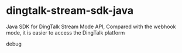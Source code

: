 # dingtalk-stream-sdk-java
Java SDK for DingTalk Stream Mode API, Compared with the webhook mode, it is easier to access the DingTalk platform


debug
